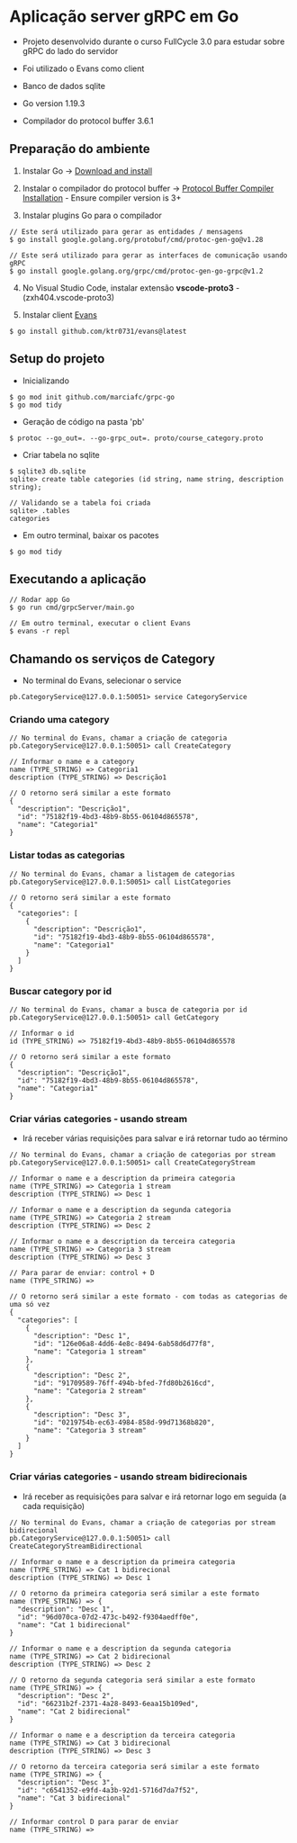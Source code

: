 # Aplicação server gRPC em Go

- Projeto desenvolvido durante o curso FullCycle 3.0 para estudar sobre gRPC do lado do servidor

- Foi utilizado o Evans como client

- Banco de dados sqlite

- Go version 1.19.3

- Compilador do protocol buffer 3.6.1

## Preparação do ambiente

1. Instalar Go -> [Download and install](https://go.dev/doc/install)

2. Instalar o compilador do protocol buffer -> [Protocol Buffer Compiler Installation](https://grpc.io/docs/protoc-installation/) - Ensure compiler version is 3+

3. Instalar plugins Go para o compilador

```
// Este será utilizado para gerar as entidades / mensagens
$ go install google.golang.org/protobuf/cmd/protoc-gen-go@v1.28

// Este será utilizado para gerar as interfaces de comunicação usando gRPC
$ go install google.golang.org/grpc/cmd/protoc-gen-go-grpc@v1.2
```

4. No Visual Studio Code, instalar extensão **vscode-proto3** - (zxh404.vscode-proto3)

5. Instalar client [Evans](https://github.com/ktr0731/evans)

```
$ go install github.com/ktr0731/evans@latest
```

## Setup do projeto

- Inicializando

```
$ go mod init github.com/marciafc/grpc-go
$ go mod tidy
```

- Geração de código na pasta 'pb'

```
$ protoc --go_out=. --go-grpc_out=. proto/course_category.proto
```

- Criar tabela no sqlite

```
$ sqlite3 db.sqlite
sqlite> create table categories (id string, name string, description string);

// Validando se a tabela foi criada
sqlite> .tables
categories
```

- Em outro terminal, baixar os pacotes

```
$ go mod tidy
```

## Executando a aplicação

```
// Rodar app Go
$ go run cmd/grpcServer/main.go

// Em outro terminal, executar o client Evans
$ evans -r repl
```

## Chamando os serviços de Category

- No terminal do Evans, selecionar o service

```
pb.CategoryService@127.0.0.1:50051> service CategoryService
```

### Criando uma category

```
// No terminal do Evans, chamar a criação de categoria
pb.CategoryService@127.0.0.1:50051> call CreateCategory

// Informar o name e a category
name (TYPE_STRING) => Categoria1
description (TYPE_STRING) => Descrição1

// O retorno será similar a este formato
{
  "description": "Descrição1",
  "id": "75182f19-4bd3-48b9-8b55-06104d865578",
  "name": "Categoria1"
}
```

### Listar todas as categorias

```
// No terminal do Evans, chamar a listagem de categorias
pb.CategoryService@127.0.0.1:50051> call ListCategories

// O retorno será similar a este formato
{
  "categories": [
    {
      "description": "Descrição1",
      "id": "75182f19-4bd3-48b9-8b55-06104d865578",
      "name": "Categoria1"
    }
  ]
}
```

### Buscar category por id

```
// No terminal do Evans, chamar a busca de categoria por id
pb.CategoryService@127.0.0.1:50051> call GetCategory

// Informar o id
id (TYPE_STRING) => 75182f19-4bd3-48b9-8b55-06104d865578

// O retorno será similar a este formato
{
  "description": "Descrição1",
  "id": "75182f19-4bd3-48b9-8b55-06104d865578",
  "name": "Categoria1"
}
```

### Criar várias categories - usando stream

- Irá receber várias requisições para salvar e irá retornar tudo ao término

```
// No terminal do Evans, chamar a criação de categorias por stream
pb.CategoryService@127.0.0.1:50051> call CreateCategoryStream

// Informar o name e a description da primeira categoria
name (TYPE_STRING) => Categoria 1 stream
description (TYPE_STRING) => Desc 1

// Informar o name e a description da segunda categoria
name (TYPE_STRING) => Categoria 2 stream
description (TYPE_STRING) => Desc 2

// Informar o name e a description da terceira categoria
name (TYPE_STRING) => Categoria 3 stream
description (TYPE_STRING) => Desc 3

// Para parar de enviar: control + D
name (TYPE_STRING) =>

// O retorno será similar a este formato - com todas as categorias de uma só vez
{
  "categories": [
    {
      "description": "Desc 1",
      "id": "126e06a8-4dd6-4e8c-8494-6ab58d6d77f8",
      "name": "Categoria 1 stream"
    },
    {
      "description": "Desc 2",
      "id": "91709589-76ff-494b-bfed-7fd80b2616cd",
      "name": "Categoria 2 stream"
    },
    {
      "description": "Desc 3",
      "id": "0219754b-ec63-4984-858d-99d71368b820",
      "name": "Categoria 3 stream"
    }
  ]
}
```

### Criar várias categories - usando stream bidirecionais

- Irá receber as requisições para salvar e irá retornar logo em seguida (a cada requisição)

```
// No terminal do Evans, chamar a criação de categorias por stream bidirecional
pb.CategoryService@127.0.0.1:50051> call CreateCategoryStreamBidirectional

// Informar o name e a description da primeira categoria
name (TYPE_STRING) => Cat 1 bidirecional
description (TYPE_STRING) => Desc 1

// O retorno da primeira categoria será similar a este formato
name (TYPE_STRING) => {
  "description": "Desc 1",
  "id": "96d070ca-07d2-473c-b492-f9304aedff0e",
  "name": "Cat 1 bidirecional"
}

// Informar o name e a description da segunda categoria
name (TYPE_STRING) => Cat 2 bidirecional
description (TYPE_STRING) => Desc 2

// O retorno da segunda categoria será similar a este formato
name (TYPE_STRING) => {
  "description": "Desc 2",
  "id": "66231b2f-2371-4a28-8493-6eaa15b109ed",
  "name": "Cat 2 bidirecional"
}

// Informar o name e a description da terceira categoria
name (TYPE_STRING) => Cat 3 bidirecional
description (TYPE_STRING) => Desc 3

// O retorno da terceira categoria será similar a este formato
name (TYPE_STRING) => {
  "description": "Desc 3",
  "id": "c6541352-e9fd-4a3b-92d1-5716d7da7f52",
  "name": "Cat 3 bidirecional"
}

// Informar control D para parar de enviar
name (TYPE_STRING) =>
```
